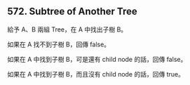 ## 572. Subtree of Another Tree

給予 A、B 兩組 Tree，在 A 中找出子樹 B。

如果在 A 找不到子樹 B，回傳 false。

如果在 A 中找到子樹 B，可是還有 child node 的話，回傳 false。

如果在 A 中找到子樹 B，而且沒有 child node 的話，回傳 true。